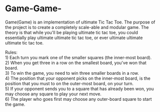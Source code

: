 Game-Game-
==========

Game(Game) is an implementation of ultimate Tic Tac Toe. The purpose of the project is to create a completely scale-able and modular game. The theory is that while you'll be playing ultimate tic tac toe, you could essentially play ultimate ultimate tic tac toe, or ever ultimate ultimate ultimate tic tac toe.

Rules:
  <br>1) Each turn you mark one of the smaller squares (the inner-most board).
  <br>2) When you get three in a row on the smallest board, you've won that board.
  <br>3) To win the game, you need to win three smaller boards in a row.
  <br>4) The position that your opponent picks on the inner-most board, is the position that you must to on the outer-most               board, on your turn.
  <br>5) If your opponent sends you to a square that has already been won, you may choose any square to play your next move.
  <br>6) The player who goes first may choose any outer-board square to start the game.
